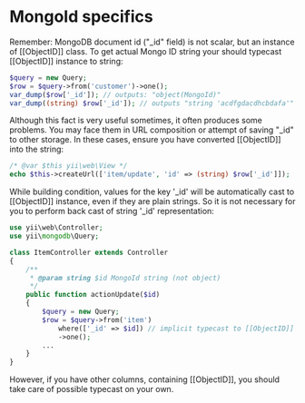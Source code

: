 MongoId specifics
=================

Remember: MongoDB document id ("_id" field) is not scalar, but an instance of [[ObjectID]] class.
To get actual Mongo ID string your should typecast [[ObjectID]] instance to string:

```php
$query = new Query;
$row = $query->from('customer')->one();
var_dump($row['_id']); // outputs: "object(MongoId)"
var_dump((string) $row['_id']); // outputs "string 'acdfgdacdhcbdafa'"
```

Although this fact is very useful sometimes, it often produces some problems.
You may face them in URL composition or attempt of saving "_id" to other storage.
In these cases, ensure you have converted [[ObjectID]] into the string:

```php
/* @var $this yii\web\View */
echo $this->createUrl(['item/update', 'id' => (string) $row['_id']]);
```

While building condition, values for the key '_id' will be automatically cast to [[ObjectID]] instance,
even if they are plain strings. So it is not necessary for you to perform back cast of string '_id'
representation:

```php
use yii\web\Controller;
use yii\mongodb\Query;

class ItemController extends Controller
{
    /**
     * @param string $id MongoId string (not object)
     */
    public function actionUpdate($id)
    {
        $query = new Query;
        $row = $query->from('item')
            where(['_id' => $id]) // implicit typecast to [[ObjectID]]
            ->one();
        ...
    }
}
```

However, if you have other columns, containing [[ObjectID]], you
should take care of possible typecast on your own.